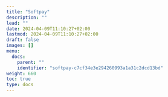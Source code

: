 ```yaml
---
title: "Softpay"
description: ""
lead: ""
date: 2024-04-09T11:10:27+02:00
lastmod: 2024-04-09T11:10:27+02:00
draft: false
images: []
menu:
  docs:
    parent: ""
    identifier: "softpay-c7cf34e3e294260993a1a31c2dcd13bd"
weight: 660
toc: true
type: docs
---
```

